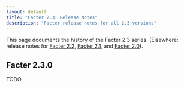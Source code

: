 ```yaml
---
layout: default
title: "Facter 2.3: Release Notes"
description: "Facter release notes for all 2.3 versions"
---
```


This page documents the history of the Facter 2.3 series. (Elsewhere: release notes for [Facter 2.2](../2.2/release_notes.html), [Facter 2.1](../2.1/release_notes.html), and [Facter 2.0](../2.0/release_notes.html)).

Facter 2.3.0
-----

TODO
